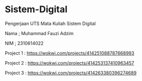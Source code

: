 # Sistem-Digital
Pengerjaan  UTS Mata Kuliah Sistem Digital

Nama ; Muhammad Fauzi Adzim 

NIM ; 2310614022 



Project 1 : https://wokwi.com/projects/414251088787668993 

Project 2 : https://wokwi.com/projects/414253137410963457

Project 3 : https://wokwi.com/projects/414263380396274689  

